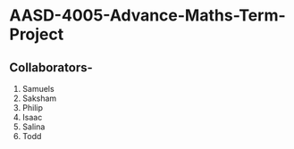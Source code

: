 # AASD-4005-Advance-Maths-Term-Project

## Collaborators-
1. Samuels
2. Saksham
3. Philip
4. Isaac
5. Salina
6. Todd